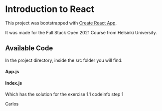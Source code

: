 # Introduction to React

This project was bootstrapped with [Create React App](https://github.com/facebook/create-react-app).

It was made for the Full Stack Open 2021 Course from Helsinki University.

## Available Code

In the project directory, inside the src folder you will find:

#### App.js
#### Index.js

Which has the solution for the exercise 1.1 codeinfo step 1


Carlos

